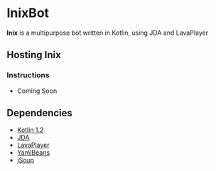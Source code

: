 # InixBot
**Inix** is a multipurpose bot written in Kotlin, using JDA and LavaPlayer
## Hosting Inix
### Instructions
* Coming Soon
## Dependencies
* [Kotlin 1.2](https://kotlinlang.org/)
* [JDA](https://github.com/DV8FromTheWorld/JDA)
* [LavaPlayer](https://github.com/sedmelluq/lavaplayer)
* [YamlBeans](https://github.com/EsotericSoftware/yamlbeans)
* [jSoup](https://jsoup.org/)

